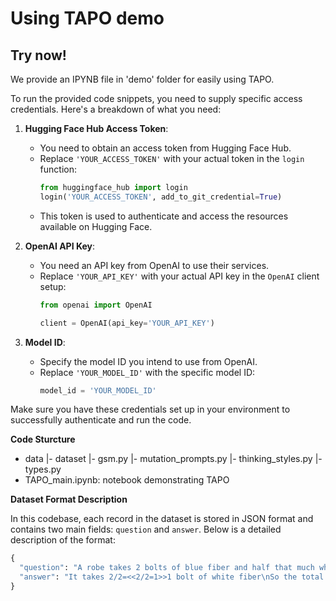 # Using TAPO demo

## Try now!

We provide an IPYNB file in 'demo' folder for easily using TAPO.

To run the provided code snippets, you need to supply specific access credentials. Here's a breakdown of what you need:

1. **Hugging Face Hub Access Token**:
   - You need to obtain an access token from Hugging Face Hub.
   - Replace `'YOUR_ACCESS_TOKEN'` with your actual token in the `login` function:
     ```python
     from huggingface_hub import login
     login('YOUR_ACCESS_TOKEN', add_to_git_credential=True)
     ```
   - This token is used to authenticate and access the resources available on Hugging Face.

2. **OpenAI API Key**:
   - You need an API key from OpenAI to use their services.
   - Replace `'YOUR_API_KEY'` with your actual API key in the `OpenAI` client setup:
     ```python
     from openai import OpenAI
     
     client = OpenAI(api_key='YOUR_API_KEY')
     ```

3. **Model ID**:
   - Specify the model ID you intend to use from OpenAI.
   - Replace `'YOUR_MODEL_ID'` with the specific model ID:
     ```python
     model_id = 'YOUR_MODEL_ID'
     ```

Make sure you have these credentials set up in your environment to successfully authenticate and run the code.

**Code Sturcture**

- data
    |- dataset
    |- gsm.py
    |- mutation_prompts.py
    |- thinking_styles.py
    |- types.py
- TAPO_main.ipynb: notebook demonstrating TAPO

**Dataset Format Description**

In this codebase, each record in the dataset is stored in JSON format and contains two main fields: `question` and `answer`. Below is a detailed description of the format:

```python
{
  "question": "A robe takes 2 bolts of blue fiber and half that much white fiber. How many bolts in total does it take?",
  "answer": "It takes 2/2=<<2/2=1>>1 bolt of white fiber\nSo the total amount of fabric is 2+1=<<2+1=3>>3 bolts of fabric\n#### 3"
}
```

